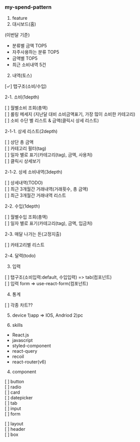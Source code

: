 ### my-spend-pattern

1. feature
1. 대시보드(홈)

(이번달 기준)

- 분류별 금액 TOP5
- 자주사용하는 분류 TOP5
- 금액별 TOP5
- 최근 소비내역 5건

2.  내역(토스)

[✓] 탭구조(소비/수입)

2-1. 소비(1depth)

[ ] 월별소비 조회(총액)\
[ ] 롤링 메세지 (지난달 대비 소비금액표기, 가장 많이 소비한 카테고리)\
[ ] 소비 수단 별 리스트 & 금액(클릭시 상세 리스트)

2-1-1. 상세 리스트(2depth)

[ ] 상단 총 금액\
[ ] 카테고리 필터(tag)\
[ ] 일자 별로 표기(카테고리(tag), 금액, 사용처)\
[ ] 클릭시 상세보기

2-1-2. 상세 소비내역(3depth)

[ ] 상세내역(TODO)\
[ ] 최근 3개월간 거래내역(거래횟수, 총 금액)\
[ ] 최근 3개월간 거래내역 리스트

2-2. 수입(1depth)

[ ] 월별수입 조회(총액)\
[ ] 일자 별로 표기(카테고리(tag), 금액, 입금처)

2-3. 매달 나가는 돈(고정지출)

[ ] 카테고리별 리스트

2-4. 달력(todo)

3.  입력

[ ] 탭구조(소비입력:default, 수입입력) => tab(컴포넌트)\
[ ] 입력 form => use-react-form(컴포넌트)

4. 통계

[ ] 각종 차트??

5. device
   1)app => IOS, Andriod
   2)pc

6. skills

- React.js
- javascript
- styled-component
- react-query
- recoil
- react-router(v6)

4. component

[ ] button\
[ ] radio\
[ ] card\
[ ] datepicker\
[ ] tab\
[ ] input\
[ ] form

[ ] layout\
[ ] header\
[ ] box
